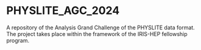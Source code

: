 # PHYSLITE_AGC_2024
A repository of the Analysis Grand Challenge of the PHYSLITE data format. The project takes place within the framework of the IRIS-HEP fellowship program.
